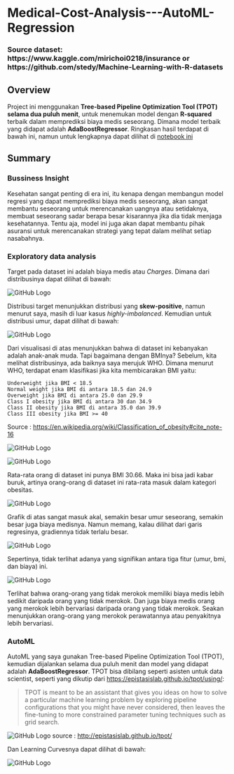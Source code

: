 # Medical-Cost-Analysis---AutoML-Regression

<h3> Source dataset: https://www.kaggle.com/mirichoi0218/insurance or https://github.com/stedy/Machine-Learning-with-R-datasets </h3>

## Overview

Project ini menggunakan <b>Tree-based Pipeline Optimization Tool (TPOT) selama dua puluh menit</b>, untuk menemukan model dengan <b>R-squared</b> terbaik dalam memprediksi biaya medis seseorang. Dimana model terbaik yang didapat adalah <b>AdaBoostRegressor</b>. Ringkasan hasil terdapat di bawah ini, namun untuk lengkapnya dapat dilihat di [notebook ini](https://github.com/Stev-create/Medical-Cost-Analysis---AutoML-Regression/edit/master/README.md) 

## Summary

### Bussiness Insight

Kesehatan sangat penting di era ini, itu kenapa dengan membangun model regresi yang dapat memprediksi biaya medis seseorang, akan sangat membantu seseorang untuk merencanakan uangnya atau setidaknya, membuat seseorang sadar berapa besar kisarannya jika dia tidak menjaga kesehatannya. Tentu aja, model ini juga akan dapat membantu pihak asuransi untuk merencanakan strategi yang tepat dalam melihat setiap nasabahnya. 

### Exploratory data analysis

Target pada dataset ini adalah biaya medis atau <i>Charges</i>. Dimana dari distribusinya dapat dilihat di bawah:

![GitHub Logo](/images/1.png)

Distribusi target menunjukkan distribusi yang <b>skew-positive</b>, namun menurut saya, masih di luar kasus <i>highly-imbalanced</i>. Kemudian untuk distribusi umur, dapat dilihat di bawah:

![GitHub Logo](/images/10.png)

Dari visualisasi di atas menunjukkan bahwa di dataset ini kebanyakan adalah anak-anak muda. Tapi bagaimana dengan BMInya? Sebelum, kita melihat distribusinya, ada baiknya saya merujuk WHO. Dimana menurut WHO, terdapat enam klasifikasi jika kita membicarakan BMI yaitu:

    Underweight jika BMI < 18.5
    Normal weight jika BMI di antara 18.5 dan 24.9
    Overweight jika BMI di antara 25.0 dan 29.9
    Class I obesity jika BMI di antara 30 dan 34.9
    Class II obesity jika BMI di antara 35.0 dan 39.9
    Class III obesity jika BMI >= 40

Source : https://en.wikipedia.org/wiki/Classification_of_obesity#cite_note-16

![GitHub Logo](/images/2.png)

![GitHub Logo](/images/3.png)

Rata-rata orang di dataset ini punya BMI 30.66. Maka ini bisa jadi kabar buruk, artinya orang-orang di dataset ini rata-rata masuk dalam kategori obesitas.

![GitHub Logo](/images/4.png)

Grafik di atas sangat masuk akal, semakin besar umur seseorang, semakin besar juga biaya medisnya. Namun memang, kalau dilihat dari garis regresinya, gradiennya tidak terlalu besar. 

![GitHub Logo](/images/6.png)

Sepertinya, tidak terlihat adanya yang signifikan antara tiga fitur (umur, bmi, dan biaya) ini. 

![GitHub Logo](/images/7.png)

Terlihat bahwa orang-orang yang tidak merokok memiliki biaya medis lebih sedikit daripada orang yang tidak merokok. Dan juga biaya medis orang yang merokok  lebih bervariasi daripada orang yang tidak merokok. Seakan menunjukkan orang-orang yang merokok perawatannya atau penyakitnya lebih bervariasi.

### AutoML

AutoML yang saya gunakan Tree-based Pipeline Optimization Tool (TPOT), kemudian dijalankan selama dua puluh menit dan model yang didapat adalah <b>AdaBoostRegressor</b>. TPOT bisa dibilang seperti asisten untuk data scientist, seperti yang dikutip dari https://epistasislab.github.io/tpot/using/:

> TPOT is meant to be an assistant that gives you ideas on how to solve a particular machine learning problem by exploring pipeline configurations that you might have never considered, then leaves the fine-tuning to more constrained parameter tuning techniques such as grid search.

![GitHub Logo](/images/8.png)
source : http://epistasislab.github.io/tpot/

Dan Learning Curvesnya dapat dilihat di bawah:

![GitHub Logo](/images/9.png)

